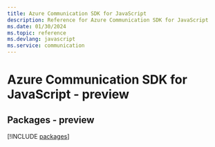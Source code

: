 ```yaml
---
title: Azure Communication SDK for JavaScript
description: Reference for Azure Communication SDK for JavaScript
ms.date: 01/30/2024
ms.topic: reference
ms.devlang: javascript
ms.service: communication
---
```

# Azure Communication SDK for JavaScript - preview
## Packages - preview
[!INCLUDE [packages](communication-index.md)]